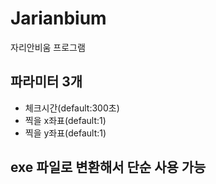 # Jarianbium
자리안비움 프로그램

## 파라미터 3개
- 체크시간(default:300초)
- 찍을 x좌표(default:1)
- 찍을 y좌표(default:1)

## exe 파일로 변환해서 단순 사용 가능

